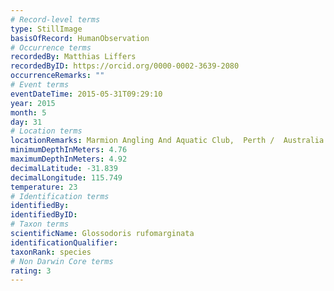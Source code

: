 ```yaml
---
# Record-level terms
type: StillImage
basisOfRecord: HumanObservation
# Occurrence terms
recordedBy: Matthias Liffers
recordedByID: https://orcid.org/0000-0002-3639-2080
occurrenceRemarks: ""
# Event terms
eventDateTime: 2015-05-31T09:29:10
year: 2015
month: 5
day: 31
# Location terms
locationRemarks: Marmion Angling And Aquatic Club,  Perth /  Australia
minimumDepthInMeters: 4.76
maximumDepthInMeters: 4.92
decimalLatitude: -31.839
decimalLongitude: 115.749
temperature: 23
# Identification terms
identifiedBy: 
identifiedByID: 
# Taxon terms
scientificName: Glossodoris rufomarginata
identificationQualifier: 
taxonRank: species
# Non Darwin Core terms
rating: 3
---
```

